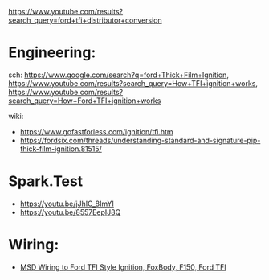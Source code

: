 https://www.youtube.com/results?search_query=ford+tfi+distributor+conversion

# Engineering:
sch: https://www.google.com/search?q=ford+Thick+Film+Ignition, https://www.youtube.com/results?search_query=How+TFI+ignition+works, https://www.youtube.com/results?search_query=How+Ford+TFI+ignition+works

wiki:
- https://www.gofastforless.com/ignition/tfi.htm
- https://fordsix.com/threads/understanding-standard-and-signature-pip-thick-film-ignition.81515/


# Spark.Test
- https://youtu.be/jJhIC_8ImYI
- https://youtu.be/8557EepIJ8Q

# Wiring:
- [MSD Wiring to Ford TFI Style Ignition, FoxBody, F150, Ford TFI](https://youtu.be/rjJHE8euDAU)
